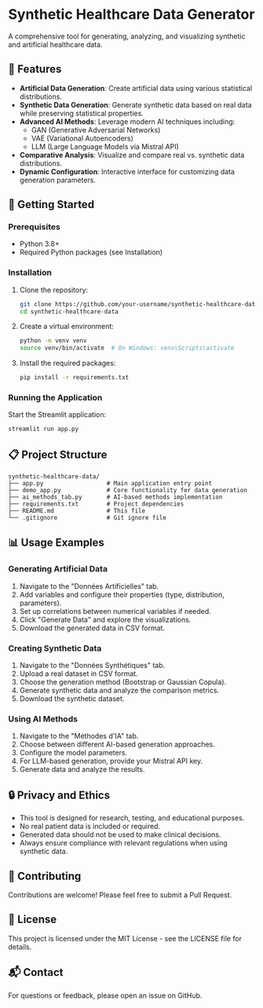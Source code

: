 # Synthetic Healthcare Data Generator

A comprehensive tool for generating, analyzing, and visualizing synthetic and artificial healthcare data.

## 🌟 Features

- **Artificial Data Generation**: Create artificial data using various statistical distributions.
- **Synthetic Data Generation**: Generate synthetic data based on real data while preserving statistical properties.
- **Advanced AI Methods**: Leverage modern AI techniques including:
  - GAN (Generative Adversarial Networks)
  - VAE (Variational Autoencoders)
  - LLM (Large Language Models via Mistral API)
- **Comparative Analysis**: Visualize and compare real vs. synthetic data distributions.
- **Dynamic Configuration**: Interactive interface for customizing data generation parameters.

## 🚀 Getting Started

### Prerequisites

- Python 3.8+
- Required Python packages (see Installation)

### Installation

1. Clone the repository:
   ```bash
   git clone https://github.com/your-username/synthetic-healthcare-data.git
   cd synthetic-healthcare-data
   ```

2. Create a virtual environment:
   ```bash
   python -m venv venv
   source venv/bin/activate  # On Windows: venv\Scripts\activate
   ```

3. Install the required packages:
   ```bash
   pip install -r requirements.txt
   ```

### Running the Application

Start the Streamlit application:
```bash
streamlit run app.py
```

## 📋 Project Structure

```
synthetic-healthcare-data/
├── app.py                  # Main application entry point
├── demo_app.py             # Core functionality for data generation
├── ai_methods_tab.py       # AI-based methods implementation
├── requirements.txt        # Project dependencies
├── README.md               # This file
└── .gitignore              # Git ignore file
```

## 📊 Usage Examples

### Generating Artificial Data

1. Navigate to the "Données Artificielles" tab.
2. Add variables and configure their properties (type, distribution, parameters).
3. Set up correlations between numerical variables if needed.
4. Click "Generate Data" and explore the visualizations.
5. Download the generated data in CSV format.

### Creating Synthetic Data

1. Navigate to the "Données Synthétiques" tab.
2. Upload a real dataset in CSV format.
3. Choose the generation method (Bootstrap or Gaussian Copula).
4. Generate synthetic data and analyze the comparison metrics.
5. Download the synthetic dataset.

### Using AI Methods

1. Navigate to the "Méthodes d'IA" tab.
2. Choose between different AI-based generation approaches.
3. Configure the model parameters.
4. For LLM-based generation, provide your Mistral API key.
5. Generate data and analyze the results.

## 🔒 Privacy and Ethics

- This tool is designed for research, testing, and educational purposes.
- No real patient data is included or required.
- Generated data should not be used to make clinical decisions.
- Always ensure compliance with relevant regulations when using synthetic data.

## 🤝 Contributing

Contributions are welcome! Please feel free to submit a Pull Request.

## 📄 License

This project is licensed under the MIT License - see the LICENSE file for details.

## 📬 Contact

For questions or feedback, please open an issue on GitHub.
